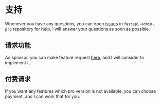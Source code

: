 # 支持

Whenever you have any questions, you can open [issues](https://github.com/fastapi-admin/fastapi-admin-pro/issues/new)
in `fastapi-admin-pro`
repository for help, I will answer your questions as soon as possible.

## 请求功能

As sponsor, you can make feature request [here](https://github.com/fastapi-admin/fastapi-admin-pro/discussions/3), and I
will consider to implement it.

## 付费请求

If you want any features which pro version is not available, you can choose payment, and I can work that for you.
